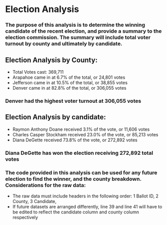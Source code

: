 # Election Analysis
### The purpose of this analysis is to determine the winning candidate of the recent election, and provide a summary to the election commission. The summary will include total voter turnout by county and ultimately by candidate.

## Election Analysis by County: 
- Total Votes cast: 369,711
- Arapahoe came in at 6.7% of the total, or 24,801 votes
- Jefferson came in at 10.5% of the total, or 38,855 votes
- Denver came in at 82.8% of the total, or 306,055 votes
### Denver had the highest voter turnout at 306,055 votes 

## Election Analysis by candidate:
- Raymon Anthony Doane received 3.1% of the vote, or 11,606 votes
- Charles Casper Stockham received 23.0% of the vote, or 85,213 votes 
- Diana DeGette received 73.8% of the vote, or 272,892 votes
### Diana DeGette has won the election receiving 272,892 total votes

### The code provided in this analysis can be used for any future election to find the winner, and the county breakdown. Considerations for the raw data: 
-	The raw data must include headers in the following order:
  1	Ballot ID,
  2	County,
  3	Candidate, 
-	If future datasets are arranged differently, line 39 and line 41 will have to be edited to reflect the candidate column and county column respectively

